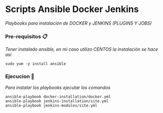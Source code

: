 # Scripts Ansible Docker Jenkins

_Playbooks para instalación de DOCKER y JENKINS (PLUGINS Y JOBS)_


### Pre-requisitos 📋

_Tener instalado ansible, en mi caso utilizo CENTOS la instalación se hace asi_

```
sudo yum -y install ansible
```

### Ejecucion 🔧

_Para instalar los playbooks ejecutar los comandos_

```
ansible-playbook docker-installation/docker.yml
ansible-playbook jenkins-installation/site.yml
ansible-playbook jenkins-modules/site.yml
```